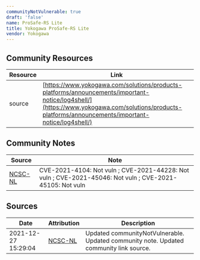 ```yaml
---
communityNotVulnerable: true
draft: 'false'
name: ProSafe-RS Lite
title: Yokogawa ProSafe-RS Lite
vendor: Yokogawa
---
```



## Community Resources
| Resource | Link |
| --- | --- |
| source | [https://www.yokogawa.com/solutions/products-platforms/announcements/important-notice/log4shell/](https://www.yokogawa.com/solutions/products-platforms/announcements/important-notice/log4shell/) |

## Community Notes
| Source | Note |
| --- | --- |
| [NCSC-NL](https://github.com/NCSC-NL/log4shell/blob/main/software/README.md) | CVE-2021-4104: Not vuln ; CVE-2021-44228: Not vuln ; CVE-2021-45046: Not vuln ; CVE-2021-45105: Not vuln </ul> |

## Sources
| Date | Attribution | Description |
| --- | --- | --- |
| 2021-12-27 15:29:04 | [NCSC-NL](https://github.com/NCSC-NL/log4shell/blob/main/software/README.md) | Updated communityNotVulnerable. Updated community note. Updated community link source.  |
